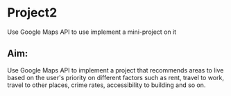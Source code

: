 # Project2
Use Google Maps API to use implement a mini-project on it

## Aim:
Use Google Maps API to implement a project that recommends areas to live based on the user's priority on different factors such as rent, travel to work, travel to other places, crime rates, accessibility to building and so on. 
